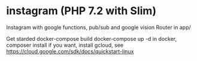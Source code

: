 # instagram (PHP 7.2 with Slim)
Instagram with google functions, pub/sub and google vision
Router in app/

Get starded
docker-compose build
docker-compose up -d
in docker, composer install
if you want, install gcloud, see https://cloud.google.com/sdk/docs/quickstart-linux
